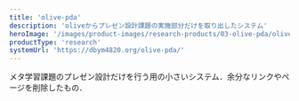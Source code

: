 ```yaml
---
title: 'olive-pda'
description: 'oliveからプレゼン設計課題の実施部分だけを取り出したシステム'
heroImage: '/images/product-images/research-products/03-olive-pda/olive-pda.png'
productType: 'research'
systemUrl: 'https://dbym4820.org/olive-pda/'
---
```


メタ学習課題のプレゼン設計だけを行う用の小さいシステム．余分なリンクやページを削除したもの．